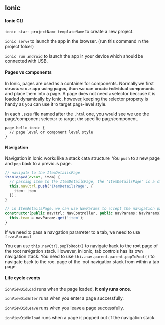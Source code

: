 ## Ionic

#### Ionic CLI

`ionic start projectName templateName` to create a new project.

`ionic serve` to launch the app in the browser. (run this command in the project folder)

`ionic run android` to launch the app in your device which should be connected with USB.

#### Pages vs components

In Ionic, pages are used as a container for components. Normally we first structure our app using pages, then we can create individual components and place them into a page. A page does not need a selector because it is loaded dynamically by Ionic, however, keeping the selector property is handy as you can use it to target page-level style.

In each `.scss` file named after the `.html` one, you would see we use the page/component selector to target the specific page/component.

```
page-hello-ionic {
  // page level or component level style
}
```

#### Navigation

Navigation in Ionic works like a stack data structure. You `push` to a new page and `pop` back to a previous page.

```ts
// navigate to the ItemDetailsPage
itemTapped(event, item) {
  // passing item to the ItemDetailsPage, the 'ItemDetailsPage' is a string because this page is lazily loaded
  this.navCtrl.push('ItemDetailsPage', {
    item: item
  });
}

// in ItemDetailsPage, we can use NavParams to accept the navigation parameter in the constructor
constructor(public navCtrl: NavController, public navParams: NavParams) {
  this.team = navParams.get('item');
}
```

If we need to pass a navigation parameter to a tab, we need to use `[rootParams]`

You can use `this.navCtrl.popToRoot()` to navigate back to the root page of the root navigation stack. However, in Ionic, tab controls has its own navigation stack. You need to use `this.nav.parent.parent.popToRoot()` to navigate back to the root page of the root navigation stack from within a tab page.

#### Life cycle events

`ionViewDidLoad` runs when the page loaded, __it only runs once__.

`ionViewDidEnter` runs when you enter a page successfully.

`ionViewDidLeave` runs when you leave a page successfully.

`ionViewDidUnload` runs when a page is popped out of the navigation stack.
